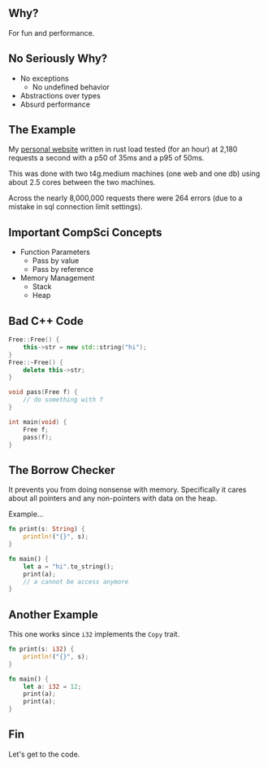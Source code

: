 ## Why?

For fun and performance.

## No Seriously Why?

- No exceptions
  - No undefined behavior
- Abstractions over types
- Absurd performance

## The Example

My [personal website](https://whynot.sh/) written in rust load tested (for an hour) at 2,180 requests a second with a
p50 of 35ms and a p95 of 50ms.

This was done with two t4g.medium machines (one web and one db) using about 2.5 cores between the two machines.

Across the nearly 8,000,000 requests there were 264 errors (due to a mistake in sql connection limit settings).

## Important CompSci Concepts

- Function Parameters
  - Pass by value
  - Pass by reference
- Memory Management
  - Stack
  - Heap

## Bad C++ Code

```cpp
Free::Free() {
    this->str = new std::string("hi");
}
Free::~Free() {
    delete this->str;
}

void pass(Free f) {
    // do something with f
}

int main(void) {
    Free f;
    pass(f);
}
```

## The Borrow Checker

It prevents you from doing nonsense with memory. Specifically it cares about all pointers and any non-pointers with data
on the heap.

Example...

```rust
fn print(s: String) {
    println!("{}", s);
}

fn main() {
    let a = "hi".to_string();
    print(a);
    // a cannot be access anymore
}
```

## Another Example

This one works since `i32` implements the `Copy` trait.

```rust
fn print(s: i32) {
    println!("{}", s);
}

fn main() {
    let a: i32 = 12;
    print(a);
    print(a);
}
```

## Fin

Let's get to the code.
